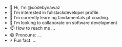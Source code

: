 - 👋 Hi, I’m @codebynawaz
- 👀 I’m interested in fullstackdeveloper profile.
- 🌱 I’m currently learning fandamentals pf coading.
- 💞️ I’m looking to collaborate on software development
- 📫 How to reach me ...
- 😄 Pronouns: ...
- ⚡ Fun fact: ...

<!---
codebynawaz/codebynawaz is a ✨ special ✨ repository because its `README.md` (this file) appears on your GitHub profile.
You can click the Preview link to take a look at your changes.
--->
